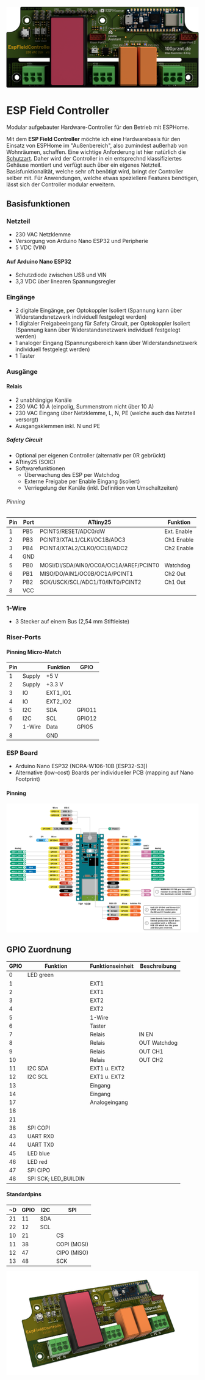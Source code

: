 ![CAD rendering EspFieldController PCB](docu/efc_pcb_rendering_topview_cropped.png)

# ESP Field Controller
Modular aufgebauter Hardware-Controller für den Betrieb mit ESPHome.

Mit dem **ESP Field Controller** möchte ich eine Hardwarebasis für den Einsatz von ESPHome im "Außenbereich", also zumindest außerhab von Wohnräumen, schaffen. Eine wichtige Anforderung ist hier natürlich die [Schutzart](https://de.wikipedia.org/wiki/Schutzart). Daher wird der Controller in ein entsprechnd klassifiziertes Gehäuse montiert und verfügt auch über ein eigenes Netzteil. Basisfunktionalität, welche sehr oft benötigt wird, bringt der Controller selber mit. Für Anwendungen, welche etwas speziellere Features benötigen, lässt sich der Controller modular erweitern.

## Basisfunktionen

### Netzteil
* 230 VAC Netzklemme
* Versorgung von Arduino Nano ESP32 und Peripherie
* 5 VDC (VIN)
#### Auf Arduino Nano ESP32
* Schutzdiode zwischen USB und VIN
* 3,3 VDC über linearen Spannungsregler

### Eingänge
* 2 digitale Eingänge, per Optokoppler Isoliert (Spannung kann über Widerstandsnetzwerk individuell festgelegt werden)
* 1 digitaler Freigabeeingang für Safety Circuit, per Optokoppler Isoliert (Spannung kann über Widerstandsnetzwerk individuell festgelegt werden)
* 1 analoger Eingang (Spannungsbereich kann über Widerstandsnetzwerk individuell festgelegt werden)
* 1 Taster

### Ausgänge

#### Relais
* 2 unabhängige Kanäle
* 230 VAC 10 A (einpolig, Summenstrom nicht über 10 A)
* 230 VAC Eingang über Netzklemme, L, N, PE (welche auch das Netzteil versorgt)
* Ausgangsklemmen inkl. N und PE
##### Safety Circuit
* Optional per eigenen Controller (alternativ per 0R gebrückt)
* ATtiny25 (SOIC)
* Softwarefunktionen
  * Überwachung des ESP per Watchdog
  * Externe Freigabe per Enable Eingang (isoliert)
  * Verriegelung der Kanäle (inkl. Definition von Umschaltzeiten)
 
###### Pinning
| Pin | Port | ATtiny25                               | Funktion    |
|-----|------|----------------------------------------|-------------|
| 1   | PB5  | PCINT5/RESET/ADC0/dW                   | Ext. Enable |
| 2   | PB3  | PCINT3/XTAL1/CLKI/OC1B/ADC3            | Ch1 Enable  |
| 3   | PB4  | PCINT4/XTAL2/CLKO/OC1B/ADC2            | Ch2 Enable  |
| 4   | GND  |                                        |             |
| 5   | PB0  | MOSI/DI/SDA/AIN0/OC0A/OC1A/AREF/PCINT0 | Watchdog    |
| 6   | PB1  | MISO/DO/AIN1/OC0B/OC1A/PCINT1          | Ch2 Out     |
| 7   | PB2  | SCK/USCK/SCL/ADC1/T0/INT0/PCINT2       | Ch1 Out     |
| 8   | VCC  |                                        |             |

### 1-Wire
* 3 Stecker auf einem Bus (2,54 mm Stiftleiste)


### Riser-Ports

#### Pinning Micro-Match
| Pin |       | Funktion | GPIO   |
|-----|-------|----------|--------|
| 1  | Supply | +5 V     |        |
| 2  | Supply | +3.3 V   |        |
| 3  | IO     | EXT1_IO1 |        |
| 4  | IO     | EXT2_IO2 |        |
| 5  | I2C    | SDA      | GPIO11 |
| 6  | I2C    | SCL      | GPIO12 |
| 7  | 1-Wire | Data     | GPIO5  |
| 8  |        | GND      |        |




### ESP Board
* Arduino Nano ESP32 (NORA-W106-10B [ESP32-S3])
* Alternative (low-cost) Boards per individueller PCB (mapping auf Nano Footprint) 

#### Pinning
![Pinning Arduino Nano ESP32](docu/arduino_nano_esp32_pinning.png)

## GPIO Zuordnung
| GPIO | Funktion             | Funktionseinheit | Beschreibung |
|------|----------------------|------------------|--------------|
| 0    | LED green            |                  |              |
| 1    |                      | EXT1             |              |
| 2    |                      | EXT1             |              |
| 3    |                      | EXT2             |              |
| 4    |                      | EXT2             |              |
| 5    |                      | 1-Wire           |              |
| 6    |                      | Taster           |              |
| 7    |                      | Relais           | IN EN        |
| 8    |                      | Relais           | OUT Watchdog |
| 9    |                      | Relais           | OUT CH1      |
| 10   |                      | Relais           | OUT CH2      |
| 11   | I2C SDA              | EXT1 u. EXT2     |              |
| 12   | I2C SCL              | EXT1 u. EXT2     |              |
| 13   |                      | Eingang          |              |
| 14   |                      | Eingang          |              |
| 17   |                      | Analogeingang    |              |
| 18   |                      |                  |              |
| 21   |                      |                  |              |
| 38   | SPI COPI             |                  |              |
| 43   | UART RX0             |                  |              |
| 44   | UART TX0             |                  |              |
| 45   | LED blue             |                  |              |
| 46   | LED red              |                  |              |
| 47   | SPI CIPO             |                  |              |
| 48   | SPI SCK; LED_BUILDIN |                  |              |

#### Standardpins
| ~D | GPIO | I2C | SPI         |
|----|------|-----|-------------|
| 21 | 11   | SDA |             |
| 22 | 12   | SCL |             |
| 10 | 21   |     | CS          |
| 11 | 38   |     | COPI (MOSI) |
| 12 | 47   |     | CIPO (MISO) |
| 13 | 48   |     | SCK         |


![](docu/efc_pcb_cad_iso.png)
